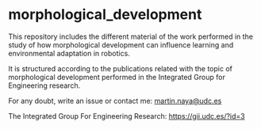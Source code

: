 # morphological_development

This repository includes the different material of the work performed in the study of how morphological development can influence learning and environmental adaptation in robotics.

It is structured according to the publications related with the topic of morphological development performed in the Integrated Group for Engineering research.

For any doubt, write an issue or contact me: martin.naya@udc.es

The Integrated Group For Engineering Research: https://gii.udc.es/?id=3

